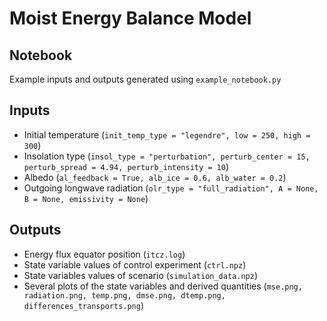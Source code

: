 # Moist Energy Balance Model

## Notebook

Example inputs and outputs generated using `example_notebook.py`

## Inputs

* Initial temperature (`init_temp_type = "legendre", low = 250, high = 300`)
* Insolation type (`insol_type = "perturbation", perturb_center = 15, perturb_spread = 4.94, perturb_intensity = 10`)
* Albedo (`al_feedback = True, alb_ice = 0.6, alb_water = 0.2`)
* Outgoing longwave radiation (`olr_type = "full_radiation", A = None, B = None, emissivity = None`)

## Outputs

* Energy flux equator position (`itcz.log`)
* State variable values of control experiment (`ctrl.npz`)
* State variables values of scenario (`simulation_data.npz`)
* Several plots of the state variables and derived quantities (`mse.png, radiation.png, temp.png, dmse.png, dtemp.png, differences_transports.png`)
